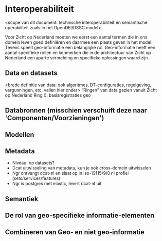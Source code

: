 # Interoperabiliteit
<scope van dit document: technische interoperabiliteit en semantische operabiliteit zoals in het OpenDEI/DSSC model>

Voor Zicht op Nederland moeten we eerst een aantal termen die in ons domein leven goed definiëren en daarmee een plaats geven in het model. Tevens speelt geo-informatie een belangrijke rol. Geo-informatie heeft een aantal specifieke rollen en kenmerken die in de architectuur van Zicht op Nederland een aparte vermelding en specifieke oplossingen waard zijn.

## Data en datasets
<brede definitie van data: ook algoritmes, DT-configuraties, regelgeving, vergunningen, etc. vallen hier onder>
“Ringen” van data gezien vanuit Zicht op Nederland
Ring 0: basisregistraties geo
<overige ringen>

## Databronnen (misschien verschuift deze naar 'Componenten/Voorzieningen')

## Modellen

## Metadata
- Niveau: op datasets?
- Dcat uitwisseling van metadata, kun je ook cross-domein uitwisselen
- Ngr ontvangt dcat-nl en slaat op in iso-19115/9/0 nl profiel (sets/services/features)
- Ngr is postgres met elastic, levert dcat-nl uit

## Semantiek

## De rol van geo-specifieke informatie-elementen

## Combineren van Geo- en niet geo-informatie

